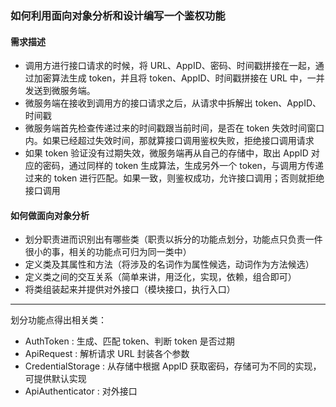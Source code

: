 ### 如何利用面向对象分析和设计编写一个鉴权功能



#### 需求描述

- 调用方进行接口请求的时候，将 URL、AppID、密码、时间戳拼接在一起，通过加密算法生成 token，并且将 token、AppID、时间戳拼接在 URL 中，一并发送到微服务端。
- 微服务端在接收到调用方的接口请求之后，从请求中拆解出 token、AppID、时间戳
- 微服务端首先检查传递过来的时间戳跟当前时间，是否在 token 失效时间窗口内。如果已经超过失效时间，那就算接口调用鉴权失败，拒绝接口调用请求
- 如果 token 验证没有过期失效，微服务端再从自己的存储中，取出 AppID 对应的密码，通过同样的 token 生成算法，生成另外一个 token，与调用方传递过来的 token 进行匹配。如果一致，则鉴权成功，允许接口调用；否则就拒绝接口调用

#### 如何做面向对象分析

- 划分职责进而识别出有哪些类（职责以拆分的功能点划分，功能点只负责一件很小的事，相关的功能点可归为同一类中）
- 定义类及其属性和方法（将涉及的名词作为属性候选，动词作为方法候选）
- 定义类之间的交互关系（简单来讲，用泛化，实现，依赖，组合即可）
- 将类组装起来并提供对外接口（模块接口，执行入口）

-----

划分功能点得出相关类：

- AuthToken :  生成、匹配 token、判断 token 是否过期
- ApiRequest : 解析请求 URL 封装各个参数
- CredentialStorage :  从存储中根据 AppID 获取密码，存储可为不同的实现，可提供默认实现
- ApiAuthenticator : 对外接口

